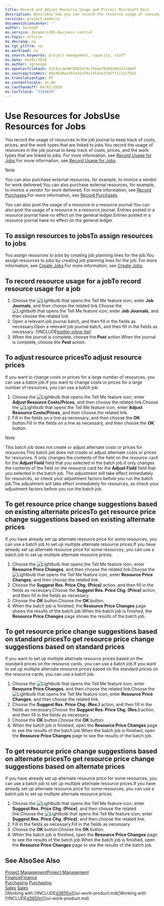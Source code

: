 ```yaml
---
title: Record and Adjust Resource Usage and Prices| Microsoft Docs
description: Describes how you can record the resource usage or consumption associated with a job, to keep track and manage costs, prices, and work types.
services: project-madeira
documentationcenter: ''
author: SorenGP
ms.service: dynamics365-business-central
ms.topic: article
ms.devlang: na
ms.tgt_pltfrm: na
ms.workload: na
ms.search.keywords: project management, capacity, staff
ms.date: 04/01/2020
ms.author: sgroespe
ms.openlocfilehash: b1c91caed8fb682af4c754aef83801083a714d4f
ms.sourcegitcommit: 88e4b30eaf6fa32af0c1452ce2f85ff1111c75e2
ms.translationtype: HT
ms.contentlocale: en-AU
ms.lasthandoff: 04/01/2020
ms.locfileid: "3193819"
---
```

# <a name="use-resources-for-jobs"></a><span data-ttu-id="02897-103">Use Resources for Jobs</span><span class="sxs-lookup"><span data-stu-id="02897-103">Use Resources for Jobs</span></span>
<span data-ttu-id="02897-104">You record the usage of resources in the job journal to keep track of costs, prices, and the work types that are linked to jobs.</span><span class="sxs-lookup"><span data-stu-id="02897-104">You record the usage of resources in the job journal to keep track of costs, prices, and the work types that are linked to jobs.</span></span> <span data-ttu-id="02897-105">For more information, see [Record Usage for Jobs](projects-how-record-job-usage.md).</span><span class="sxs-lookup"><span data-stu-id="02897-105">For more information, see [Record Usage for Jobs](projects-how-record-job-usage.md).</span></span>

> [!NOTE]
> <span data-ttu-id="02897-106">You can also purchase external resources, for example, to invoice a vendor for work delivered.</span><span class="sxs-lookup"><span data-stu-id="02897-106">You can also purchase external resources, for example, to invoice a vendor for work delivered.</span></span> <span data-ttu-id="02897-107">For more information, see [Record Purchases](purchasing-how-record-purchases.md).</span><span class="sxs-lookup"><span data-stu-id="02897-107">For more information, see [Record Purchases](purchasing-how-record-purchases.md).</span></span>

<span data-ttu-id="02897-108">You can also post the usage of a resource in a resource journal.</span><span class="sxs-lookup"><span data-stu-id="02897-108">You can also post the usage of a resource in a resource journal.</span></span> <span data-ttu-id="02897-109">Entries posted in a resource journal have no effect on the general ledger.</span><span class="sxs-lookup"><span data-stu-id="02897-109">Entries posted in a resource journal have no effect on the general ledger.</span></span>

## <a name="to-assign-resources-to-jobs"></a><span data-ttu-id="02897-110">To assign resources to jobs</span><span class="sxs-lookup"><span data-stu-id="02897-110">To assign resources to jobs</span></span>
<span data-ttu-id="02897-111">You assign resources to jobs by creating job planning lines for the job.</span><span class="sxs-lookup"><span data-stu-id="02897-111">You assign resources to jobs by creating job planning lines for the job.</span></span> <span data-ttu-id="02897-112">For more information, see [Create Jobs](projects-how-create-jobs.md).</span><span class="sxs-lookup"><span data-stu-id="02897-112">For more information, see [Create Jobs](projects-how-create-jobs.md).</span></span>

## <a name="to-record-resource-usage-for-a-job"></a><span data-ttu-id="02897-113">To record resource usage for a job</span><span class="sxs-lookup"><span data-stu-id="02897-113">To record resource usage for a job</span></span>
1. <span data-ttu-id="02897-114">Choose the ![Lightbulb that opens the Tell Me feature](media/ui-search/search_small.png "Tell me what you want to do") icon, enter **Job Journals**, and then choose the related link.</span><span class="sxs-lookup"><span data-stu-id="02897-114">Choose the ![Lightbulb that opens the Tell Me feature](media/ui-search/search_small.png "Tell me what you want to do") icon, enter **Job Journals**, and then choose the related link.</span></span>
2. <span data-ttu-id="02897-115">Open a relevant job journal batch, and then fill in the fields as necessary.</span><span class="sxs-lookup"><span data-stu-id="02897-115">Open a relevant job journal batch, and then fill in the fields as necessary.</span></span> [!INCLUDE[tooltip-inline-tip](includes/tooltip-inline-tip_md.md)]
3. <span data-ttu-id="02897-116">When the journal is complete, choose the **Post** action.</span><span class="sxs-lookup"><span data-stu-id="02897-116">When the journal is complete, choose the **Post** action.</span></span>

## <a name="to-adjust-resource-prices"></a><span data-ttu-id="02897-117">To adjust resource prices</span><span class="sxs-lookup"><span data-stu-id="02897-117">To adjust resource prices</span></span>
<span data-ttu-id="02897-118">If you want to change costs or prices for a large number of resources, you can use a batch job.</span><span class="sxs-lookup"><span data-stu-id="02897-118">If you want to change costs or prices for a large number of resources, you can use a batch job.</span></span>  

1. <span data-ttu-id="02897-119">Choose the ![Lightbulb that opens the Tell Me feature](media/ui-search/search_small.png "Tell me what you want to do") icon, enter **Adjust Resource Costs/Prices**, and then choose the related link.</span><span class="sxs-lookup"><span data-stu-id="02897-119">Choose the ![Lightbulb that opens the Tell Me feature](media/ui-search/search_small.png "Tell me what you want to do") icon, enter **Adjust Resource Costs/Prices**, and then choose the related link.</span></span>
2. <span data-ttu-id="02897-120">Fill in the fields on a line as necessary, and then choose the **OK** button.</span><span class="sxs-lookup"><span data-stu-id="02897-120">Fill in the fields on a line as necessary, and then choose the **OK** button.</span></span>

> [!NOTE]  
>   <span data-ttu-id="02897-121">This batch job does not create or adjust alternate costs or prices for resources.</span><span class="sxs-lookup"><span data-stu-id="02897-121">This batch job does not create or adjust alternate costs or prices for resources.</span></span> <span data-ttu-id="02897-122">It only changes the contents of the field on the resource card for the **Adjust Field** field that you selected in the batch job.</span><span class="sxs-lookup"><span data-stu-id="02897-122">It only changes the contents of the field on the resource card for the **Adjust Field** field that you selected in the batch job.</span></span> <span data-ttu-id="02897-123">The adjustment will take effect immediately for resources, so check your adjustment factors before you run the batch job.</span><span class="sxs-lookup"><span data-stu-id="02897-123">The adjustment will take effect immediately for resources, so check your adjustment factors before you run the batch job.</span></span>

## <a name="to-get-resource-price-change-suggestions-based-on-existing-alternate-prices"></a><span data-ttu-id="02897-124">To get resource price change suggestions based on existing alternate prices</span><span class="sxs-lookup"><span data-stu-id="02897-124">To get resource price change suggestions based on existing alternate prices</span></span>
<span data-ttu-id="02897-125">If you have already set up alternate resource price for some resources, you can use a batch job to set up multiple alternate resource prices.</span><span class="sxs-lookup"><span data-stu-id="02897-125">If you have already set up alternate resource price for some resources, you can use a batch job to set up multiple alternate resource prices.</span></span>

1. <span data-ttu-id="02897-126">Choose the ![Lightbulb that opens the Tell Me feature](media/ui-search/search_small.png "Tell me what you want to do") icon, enter **Resource Price Changes**, and then choose the related link.</span><span class="sxs-lookup"><span data-stu-id="02897-126">Choose the ![Lightbulb that opens the Tell Me feature](media/ui-search/search_small.png "Tell me what you want to do") icon, enter **Resource Price Changes**, and then choose the related link.</span></span>
2. <span data-ttu-id="02897-127">Choose the **Suggest Res. Price Chg. (Price)** action, and then fill in the fields as necessary.</span><span class="sxs-lookup"><span data-stu-id="02897-127">Choose the **Suggest Res. Price Chg. (Price)** action, and then fill in the fields as necessary.</span></span>
3. <span data-ttu-id="02897-128">Choose the **OK** button.</span><span class="sxs-lookup"><span data-stu-id="02897-128">Choose the **OK** button.</span></span>  
4. <span data-ttu-id="02897-129">When the batch job is finished, the **Resource Price Changes** page shows the results of the batch job.</span><span class="sxs-lookup"><span data-stu-id="02897-129">When the batch job is finished, the **Resource Price Changes** page shows the results of the batch job.</span></span>

## <a name="to-get-resource-price-change-suggestions-based-on-standard-prices"></a><span data-ttu-id="02897-130">To get resource price change suggestions based on standard prices</span><span class="sxs-lookup"><span data-stu-id="02897-130">To get resource price change suggestions based on standard prices</span></span>
<span data-ttu-id="02897-131">If you want to set up multiple alternate resource prices based on the standard prices on the resource cards, you can use a batch job.</span><span class="sxs-lookup"><span data-stu-id="02897-131">If you want to set up multiple alternate resource prices based on the standard prices on the resource cards, you can use a batch job.</span></span>  

1. <span data-ttu-id="02897-132">Choose the ![Lightbulb that opens the Tell Me feature](media/ui-search/search_small.png "Tell me what you want to do") icon, enter **Resource Price Changes**, and then choose the related link.</span><span class="sxs-lookup"><span data-stu-id="02897-132">Choose the ![Lightbulb that opens the Tell Me feature](media/ui-search/search_small.png "Tell me what you want to do") icon, enter **Resource Price Changes**, and then choose the related link.</span></span>
2. <span data-ttu-id="02897-133">Choose the **Suggest Res. Price Chg. (Res.)** action, and then fill in the fields as necessary.</span><span class="sxs-lookup"><span data-stu-id="02897-133">Choose the **Suggest Res. Price Chg. (Res.)** action, and then fill in the fields as necessary.</span></span>  
3. <span data-ttu-id="02897-134">Choose the **OK** button.</span><span class="sxs-lookup"><span data-stu-id="02897-134">Choose the **OK** button.</span></span>  
4. <span data-ttu-id="02897-135">When the batch job is finished, open the **Resource Price Changes** page to see the results of the batch job.</span><span class="sxs-lookup"><span data-stu-id="02897-135">When the batch job is finished, open the **Resource Price Changes** page to see the results of the batch job.</span></span>

## <a name="to-get-resource-price-change-suggestions-based-on-alternate-prices"></a><span data-ttu-id="02897-136">To get resource price change suggestions based on alternate prices</span><span class="sxs-lookup"><span data-stu-id="02897-136">To get resource price change suggestions based on alternate prices</span></span>
<span data-ttu-id="02897-137">If you have already set up alternate resource price for some resources, you can use a batch job to set up multiple alternate resource prices.</span><span class="sxs-lookup"><span data-stu-id="02897-137">If you have already set up alternate resource price for some resources, you can use a batch job to set up multiple alternate resource prices.</span></span>

1. <span data-ttu-id="02897-138">Choose the ![Lightbulb that opens the Tell Me feature](media/ui-search/search_small.png "Tell me what you want to do") icon, enter **Suggest Res. Price Chg. (Price)**, and then choose the related link.</span><span class="sxs-lookup"><span data-stu-id="02897-138">Choose the ![Lightbulb that opens the Tell Me feature](media/ui-search/search_small.png "Tell me what you want to do") icon, enter **Suggest Res. Price Chg. (Price)**, and then choose the related link.</span></span>  
2. <span data-ttu-id="02897-139">Fill in the fields as necessary.</span><span class="sxs-lookup"><span data-stu-id="02897-139">Fill in the fields as necessary.</span></span>
3. <span data-ttu-id="02897-140">Choose the **OK** button.</span><span class="sxs-lookup"><span data-stu-id="02897-140">Choose the **OK** button.</span></span>  
4. <span data-ttu-id="02897-141">When the batch job is finished, open the **Resource Price Changes** page to see the results of the batch job.</span><span class="sxs-lookup"><span data-stu-id="02897-141">When the batch job is finished, open the **Resource Price Changes** page to see the results of the batch job.</span></span>

## <a name="see-also"></a><span data-ttu-id="02897-142">See Also</span><span class="sxs-lookup"><span data-stu-id="02897-142">See Also</span></span>
[<span data-ttu-id="02897-143">Project Management</span><span class="sxs-lookup"><span data-stu-id="02897-143">Project Management</span></span>](projects-manage-projects.md)  
[<span data-ttu-id="02897-144">Finance</span><span class="sxs-lookup"><span data-stu-id="02897-144">Finance</span></span>](finance.md)  
<span data-ttu-id="02897-145">[Purchasing](purchasing-manage-purchasing.md)       </span><span class="sxs-lookup"><span data-stu-id="02897-145">[Purchasing](purchasing-manage-purchasing.md)       </span></span>  
<span data-ttu-id="02897-146">[Sales](sales-manage-sales.md)   </span><span class="sxs-lookup"><span data-stu-id="02897-146">[Sales](sales-manage-sales.md)   </span></span>  
<span data-ttu-id="02897-147">[Working with [!INCLUDE[d365fin](includes/d365fin_md.md)]](ui-work-product.md)</span><span class="sxs-lookup"><span data-stu-id="02897-147">[Working with [!INCLUDE[d365fin](includes/d365fin_md.md)]](ui-work-product.md)</span></span>  
